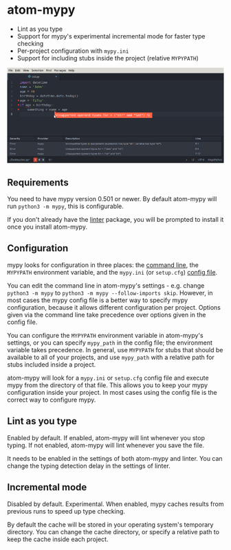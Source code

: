 # atom-mypy

 - Lint as you type
 - Support for mypy's experimental incremental mode for faster type checking
 - Per-project configuration with `mypy.ini`
 - Support for including stubs inside the project (relative `MYPYPATH`)


![Screenshot](screenshot.png?raw=true)


## Requirements

You need to have mypy version 0.501 or newer. By default atom-mypy will run `python3 -m mypy`, this is configurable.

If you don't already have the [linter](https://atom.io/packages/linter) package, you will be prompted to install it once you install atom-mypy.


## Configuration

mypy looks for configuration in three places: the [command line](http://mypy.readthedocs.io/en/latest/command_line.html), the `MYPYPATH` environment variable, and the `mypy.ini` (or `setup.cfg`) [config file](http://mypy.readthedocs.io/en/latest/config_file.html).

You can edit the command line in atom-mypy's settings - e.g. change `python3 -m mypy` to `python3 -m mypy --follow-imports skip`. However, in most cases the mypy config file is a better way to specify mypy configuration, because it allows different configuration per project. Options given via the command line take precedence over options given in the config file.

You can configure the `MYPYPATH` environment variable in atom-mypy's settings, or you can specify `mypy_path` in the config file; the environment variable takes precedence. In general, use `MYPYPATH` for stubs that should be available to all of your projects, and use `mypy_path` with a relative path for stubs included inside a project.

atom-mypy will look for a `mypy.ini` or `setup.cfg` config file and execute mypy from the directory of that file. This allows you to keep your mypy configuration inside your project. In most cases using the config file is the correct way to configure mypy.


## Lint as you type

Enabled by default. If enabled, atom-mypy will lint whenever you stop typing. If not enabled, atom-mypy will lint whenever you save the file.

It needs to be enabled in the settings of both atom-mypy and linter. You can change the typing detection delay in the settings of linter.


## Incremental mode

Disabled by default. Experimental. When enabled, mypy caches results from previous runs to speed up type checking.

By default the cache will be stored in your operating system's temporary directory. You can change the cache directory, or specify a relative path to keep the cache inside each project.
